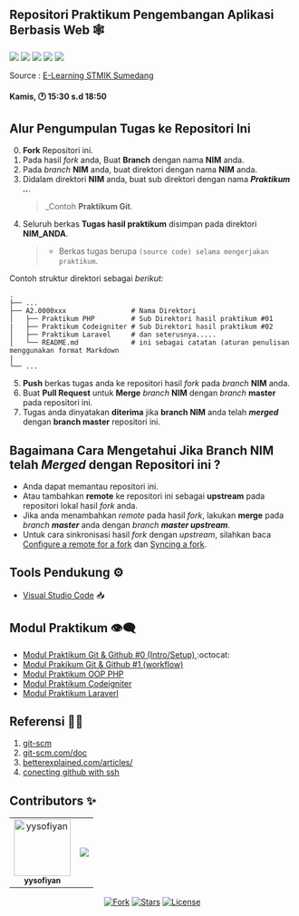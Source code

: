 
 ## Repositori Praktikum Pengembangan Aplikasi Berbasis Web 🕸

<p align="left">
<a href="http://hits.dwyl.com/yysofiyan/FT3109-PABWEB/PABWEB-A"><img src="http://hits.dwyl.com/yysofiyan/FT3109-PABWEB/PABWEB-A.svg"></a>
<a href="#"><img src="https://img.shields.io/github/issues-pr/FT3109-PABWEB/PABWEB-A?style=flat-square"></a>
<a href="#"><img src="https://img.shields.io/github/repo-size/FT3109-PABWEB/PABWEB-A?style=flat-square"></a>
<a href="#"><img src="https://img.shields.io/github/commit-activity/w/FT3109-PABWEB/PABWEB-A?style=flat-square"></a>
<a href="#"><img src="https://travis-ci.com/FT3109-PABWEB/PABWEB-A.svg?branch=master"></a>
</p>

Source : [E-Learning STMIK Sumedang](https://elearning.stmik-sumedang.ac.id)
#### Kamis, 🕐 15:30 s.d 18:50

## Alur Pengumpulan Tugas ke Repositori Ini

0. **Fork** Repositori ini.
1. Pada hasil _fork_ anda, Buat **Branch** dengan nama **NIM** anda.
2. Pada _branch_ **NIM** anda, buat direktori dengan nama **NIM** anda.
3. Didalam direktori **NIM** anda, buat sub direktori dengan nama _**Praktikum ..**_.
   > _Contoh **Praktikum Git**.
4. Seluruh berkas **Tugas hasil praktikum** disimpan pada direktori **NIM_ANDA**.
   > - Berkas tugas berupa `(source code) selama mengerjakan praktikum`.

Contoh struktur direktori sebagai *berikut:*

    .
    ├── ...
    ├── A2.0000xxx                # Nama Direktori
    │   ├── Praktikum PHP         # Sub Direktori hasil praktikum #01
    |   ├── Praktikum Codeigniter # Sub Direktori hasil praktikum #02
    │   ├── Praktikum Laravel     # dan seterusnya.....
    │   └── README.md             # ini sebagai catatan (aturan penulisan menggunakan format Markdown
    |                       
    └── ...

5. **Push** berkas tugas anda ke repositori hasil _fork_ pada _branch_ **NIM** anda.
6. Buat **Pull Request** untuk **Merge** _branch_ **NIM** dengan _branch_ **master** pada repositori ini.
7. Tugas anda dinyatakan **diterima** jika **branch NIM** anda telah _**merged**_ dengan **branch master** repositori ini.

## Bagaimana Cara Mengetahui Jika **Branch NIM** telah _**Merged**_ dengan Repositori ini ?

- Anda dapat memantau repositori ini.
- Atau tambahkan **remote** ke repositori ini sebagai **upstream** pada repositori lokal hasil _fork_ anda.
- Jika anda menambahkan _remote_ pada hasil _fork_, lakukan **merge** pada _branch **master**_ anda dengan _branch **master upstream**_.
- Untuk cara sinkronisasi hasil _fork_ dengan _upstream_, silahkan baca [Configure a remote for a fork](https://help.github.com/en/articles/configuring-a-remote-for-a-fork) dan [Syncing a fork](https://help.github.com/en/articles/syncing-a-fork).


## Tools Pendukung ⚙️

- [Visual Studio Code](https://code.visualstudio.com) 📥


## Modul Praktikum 👁‍🗨

- [Modul Praktikum Git & Github #0 (Intro/Setup) ](Praktikum-0-Git-&-Github.md) :octocat:
- [Modul Prakikum Git & Github #1 (workflow)](Praktikum-1-Berkontribusi-di-Proyek.md)
- [Modul Praktikum OOP PHP ](#)
- [Modul Praktikum Codeigniter](#)
- [Modul Praktikum Laraverl](#)


## Referensi 🕵️‍♂️

1. [git-scm](https://git-scm.com/book/id/v2/Memulai-Dasar-dasar-Git)
2. [git-scm.com/doc](https://git-scm.com/doc)
3. [betterexplained.com/articles/](https://betterexplained.com/articles/intro-to-distributed-version-control-illustrated/)
4. [conecting github with ssh](https://help.github.com/en/github/authenticating-to-github/connecting-to-github-with-ssh)


## Contributors ✨

<!-- ALL-CONTRIBUTORS-LIST:START - Do not remove or modify this section -->
<!-- prettier-ignore-start -->
<!-- markdownlint-disable -->
<!-- Jika anda ingin memasukan Profil di list contributor: cantumkan NAMA LENGKAP,PHOTO ASLI & LINK REPOSITORI ANDA kemudian menirim pull request-->
<!-- Perhatikan baris kode penulisan contributor dibawah ini -->
<table>
  <tr>
    <td align="center"><a href="#"><img src="https://avatars0.githubusercontent.com/u/34052001?s=460&v=4" width="100px;"
        alt="yysofiyan" /><br /><sub><b>yysofiyan</b></sub></a><br /><a</a></td>
    <td align="center"><a href="https://github.com/FT3109-PABWEB/PABWEB-A/graphs/contributors"><img src="https://contrib.rocks/image?repo=FT3109-PABWEB/PABWEB-A"/></a>
  </tr>
</table>

<!-- markdownlint-enable -->
<!-- prettier-ignore-end -->
<!-- ALL-CONTRIBUTORS-LIST:END -->


<p align="center">
<a href="#"><img src="https://img.shields.io/github/forks/FT3019-PABWEB-A/OOP-TI3D"alt="Fork"></a>
<a href="#"><img src="https://img.shields.io/github/contributors/FT3109-PABWEB/PABWEB-A"alt="Stars"></a>
<a href="#"><img src="https://poser.pugx.org/laravel/framework/license.svg" alt="License"></a>
</p>
